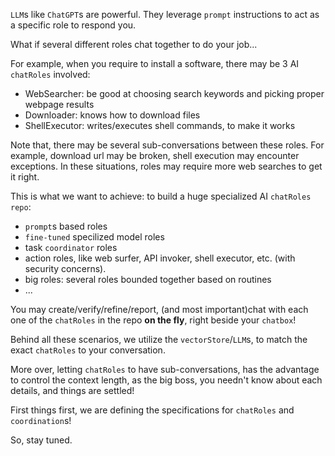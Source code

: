 
`LLM`s like `ChatGPT`s are powerful. They leverage `prompt` instructions to act as a specific role to respond you.

What if several different roles chat together to do your job...

For example, when you require to install a software, there may be 3 AI `chatRoles` involved:

- WebSearcher: be good at choosing search keywords and picking proper webpage results
- Downloader: knows how to download files
- ShellExecutor: writes/executes shell commands, to make it works

Note that, there may be several sub-conversations between these roles. For example, download url may be broken, shell execution may encounter exceptions. In these situations, roles may require more web searches to get it right.

This is what we want to achieve: to build a huge specialized AI `chatRoles` `repo`:

- `prompt`s based roles
- `fine-tuned` specilized model roles
- task `coordinator` roles
- action roles, like web surfer, API invoker, shell executor, etc. (with security concerns).
- big roles: several roles bounded together based on routines
- ...

You may create/verify/refine/report, (and most important)chat with each one of the `chatRoles` in the repo **on the fly**, right beside your `chatbox`!

Behind all these scenarios, we utilize the `vectorStore`/`LLM`s, to match the exact `chatRoles` to your conversation.

More over, letting `chatRoles` to have sub-conversations, has the advantage to control the context length, as the big boss, you needn't know about each details, and things are settled!

First things first, we are defining the specifications for `chatRoles` and `coordination`s!

So, stay tuned.
